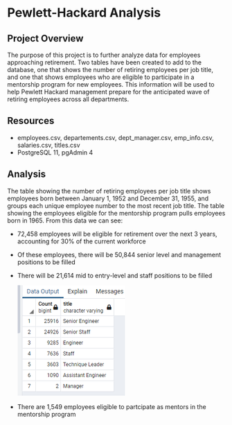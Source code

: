 # Pewlett-Hackard Analysis

## Project Overview

The purpose of this project is to further analyze data for employees approaching retirement. Two tables have been created to add to the database, one that shows the number of retiring employees per job title, and one that shows employees who are eligible to participate in a mentorship program for new employees. This information will be used to help Pewlett Hackard management prepare for the anticipated wave of retiring employees across all departments.

## Resources
- employees.csv, departements.csv, dept_manager.csv, emp_info.csv, salaries.csv, titles.csv
- PostgreSQL 11, pgAdmin 4

## Analysis

The table showing the number of retiring employees per job title shows employees born between January 1, 1952 and December 31, 1955, and groups each unique employee number to the most recent job title. The table showing the employees eligible for the mentorship program pulls employees born in 1965. From this data we can see:
- 72,458 employees will be eligible for retirement over the next 3 years, accounting for 30% of the current 
  workforce       
- Of these employees, there will be 50,844 senior level and management positions to be filled
- There will be 21,614 mid to entry-level and staff positions to be filled
  
  ![retiring_titles](https://github.com/mein0819/Pewlett-Hackard-Analysis/blob/main/readMe_images/retiring_titles.png)
 
- There are 1,549 employees eligible to partcipate as mentors in the mentorship program


